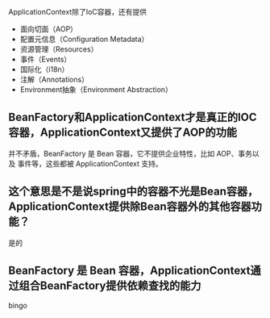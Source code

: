 ApplicationContext除了IoC容器，还有提供
- 面向切面（AOP）
- 配置元信息（Configuration Metadata）
- 资源管理（Resources）
- 事件（Events）
- 国际化（i18n）
- 注解（Annotations）
- Environment抽象（Environment Abstraction）

BeanFactory和ApplicationContext才是真正的IOC容器，ApplicationContext又提供了AOP的功能
-
并不矛盾，BeanFactory 是 Bean 容器，它不提供企业特性，比如 AOP、事务以及 事件等，这些都被 ApplicationContext 支持。

这个意思是不是说spring中的容器不光是Bean容器，ApplicationContext提供除Bean容器外的其他容器功能？
-
是的

BeanFactory 是 Bean 容器，ApplicationContext通过组合BeanFactory提供依赖查找的能力
-
bingo